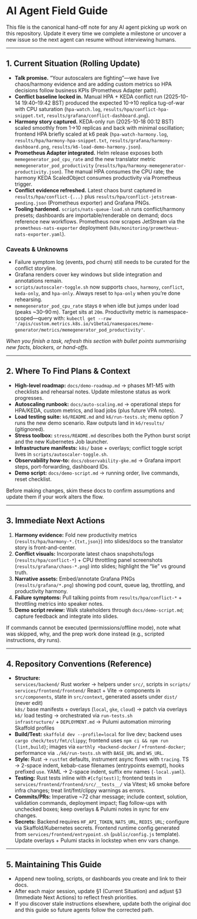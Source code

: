 # AI Agent Field Guide

This file is the canonical hand-off note for any AI agent picking up work on
this repository. Update it every time we complete a milestone or uncover a new
issue so the next agent can resume without interviewing humans.

---
## 1. Current Situation (Rolling Update)
- **Talk promise.** “Your autoscalers are fighting”—we have live chaos/harmony evidence and
  are adding custom metrics so HPA decisions follow business KPIs (Prometheus Adapter path).
- **Conflict baseline locked in.** Manual HPA + KEDA conflict run (2025-10-14 19:40–19:42 BST)
  produced the expected 10→10 replica tug-of-war with CPU saturation (`hpa-watch.log`,
  `results/hpa/conflict-hpa-snippet.txt`, `results/grafana/conflict-dashboard.png`).
- **Harmony story captured.** KEDA-only run (2025-10-18 00:12 BST) scaled smoothly from
  1→10 replicas and back with minimal oscillation; frontend HPA briefly scaled at k6 peak
  (`hpa-watch-harmony.log`, `results/hpa/harmony-hpa-snippet.txt`,
  `results/grafana/harmony-dashboard.png`, `results/k6-load-demo-harmony.json`).
- **Prometheus Adapter integrated.** Helm release exposes both `memegenerator_pod_cpu_rate` and
  the new translator metric `memegenerator_pod_productivity` (`results/hpa/harmony-memegenerator-productivity.json`).
  The manual HPA consumes the CPU rate; the harmony KEDA ScaledObject consumes productivity via Prometheus trigger.
- **Conflict evidence refreshed.** Latest chaos burst captured in `results/hpa/conflict-{...}` plus
  `results/hpa/conflict-jetstream-pending.json` (Prometheus exporter) and Grafana PNGs.
- **Tooling hardened.** `scripts/nats-queue-load.sh` runs conflict/harmony presets; dashboards are
  importable/renderable on demand; docs reference new workflows. Prometheus now scrapes JetStream via the
  `prometheus-nats-exporter` deployment (`k8s/monitoring/prometheus-nats-exporter.yaml`).

### Caveats & Unknowns
- Failure symptom log (events, pod churn) still needs to be curated for the conflict
  storyline.
- Grafana renders cover key windows but slide integration and annotations remain.
- `scripts/autoscaler-toggle.sh` now supports `chaos`, `harmony`, `conflict`, `keda-only`, and `hpa-only`.
  Always reset to `hpa-only` when you’re done rehearsing.
- `memegenerator_pod_cpu_rate` stays `0` when idle but jumps under load (peaks ~30–90 m). Target sits at `20m`.
  Productivity metric is namespace-scoped—query with:
  `kubectl get --raw '/apis/custom.metrics.k8s.io/v1beta1/namespaces/meme-generator/metrics/memegenerator_pod_productivity'`.

_When you finish a task, refresh this section with bullet points summarising new
facts, blockers, or hand-offs._

---

## 2. Where To Find Plans & Context
- **High-level roadmap:** `docs/demo-roadmap.md` → phases M1-M5 with checklists and
  rehearsal notes. Update milestone status as work progresses.
- **Autoscaling runbook:** `docs/auto-scaling.md` → operational steps for HPA/KEDA, custom metrics,
  and load jobs (plus future VPA notes).
- **Load testing suite:** `k6/README.md` and `k6/run-tests.sh`; menu option 7 runs the
  new demo scenario. Raw outputs land in `k6/results/` (gitignored).
- **Stress toolbox:** `stress/README.md` describes both the Python burst script and the
  new Kubernetes Job launcher.
- **Infrastructure manifests:** `k8s/` base + overlays; conflict toggle script lives in
  `scripts/autoscaler-toggle.sh`.
- **Observability how-to:** `docs/observability-gke.md` → Grafana import steps,
  port-forwarding, dashboard IDs.
- **Demo script:** `docs/demo-script.md` → running order, live commands, reset checklist.

Before making changes, skim these docs to confirm assumptions and update them if
your work alters the flow.

---

## 3. Immediate Next Actions
1. **Harmony evidence:** Fold new productivity metrics (`results/hpa/harmony-*.{txt,json}`) into slides/docs
   so the translator story is front-and-center.
2. **Conflict visuals:** Incorporate latest chaos snapshots/logs (`results/hpa/conflict-*`) + CPU throttling panel
   screenshots (`results/grafana/chaos-*.png`) into slides; highlight the “lie” vs ground truth.
3. **Narrative assets:** Embed/annotate Grafana PNGs (`results/grafana/*.png`) showing pod count, queue lag,
   throttling, and productivity harmony.
4. **Failure symptoms:** Pull talking points from `results/hpa/conflict-*` + throttling metrics into speaker notes.
5. **Demo script review:** Walk stakeholders through `docs/demo-script.md`; capture feedback and integrate into slides.

If commands cannot be executed (permissions/offline mode), note what was skipped,
why, and the prep work done instead (e.g., scripted instructions, dry runs).

---

## 4. Repository Conventions (Reference)
- **Structure:**  
  `services/backend/` Rust worker → helpers under `src/`, scripts in `scripts/`  
  `services/frontend/frontend/` React + Vite → components in `src/components`, state in
  `src/context`, generated assets under `dist/` (never edit)  
  `k8s/` base manifests + overlays (`local`, `gke`, `cloud`) → patch via overlays  
  `k6/` load testing → orchestrated via `run-tests.sh`  
  `infrastructure/` + `DEPLOYMENT.md` → Pulumi automation mirroring Skaffold profiles
- **Build/Test:** `skaffold dev --profile=local` for live dev; backend uses
  `cargo check/test/fmt/clippy`; frontend uses `npm ci && npm run {lint,build}`; images
  via `earthly +backend-docker` / `+frontend-docker`; performance via `./k6/run-tests.sh`
  with `BASE_URL` and `WS_URL`.
- **Style:** Rust → `rustfmt` defaults, instrument async flows with `tracing`. TS →
  2-space indent, kebab-case filenames (entrypoints exempt), hooks prefixed `use`. YAML →
  2-space indent, suffix env names (`-local.yaml`).
- **Testing:** Rust tests inline with `#[cfg(test)]`; frontend tests in
  `services/frontend/frontend/src/__tests__/` via Vitest; k6 smoke before infra changes;
  treat lint/fmt/clippy warnings as errors.
- **Commits/PRs:** Imperative ~72 char message; include context, solution, validation
  commands, deployment impact; flag follow-ups with unchecked boxes; keep overlays &
  Pulumi notes in sync for env changes.
- **Secrets:** Backend requires `HF_API_TOKEN`, `NATS_URL`, `REDIS_URL`; configure via
  Skaffold/Kubernetes secrets. Frontend runtime config generated from
  `services/frontend/entrypoint.sh` (`public/config.js` template). Update overlays +
  Pulumi stacks in lockstep when env vars change.

---

## 5. Maintaining This Guide
- Append new tooling, scripts, or dashboards you create and link to their docs.
- After each major session, update §1 (Current Situation) and adjust §3 (Immediate
  Next Actions) to reflect fresh priorities.
- If you discover stale instructions elsewhere, update both the original doc and this
  guide so future agents follow the corrected path.
